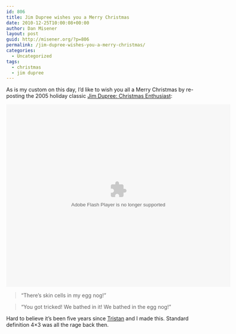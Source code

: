 ```yaml
---
id: 806
title: Jim Dupree wishes you a Merry Christmas
date: 2010-12-25T10:00:08+00:00
author: Dan Misener
layout: post
guid: http://misener.org/?p=806
permalink: /jim-dupree-wishes-you-a-merry-christmas/
categories:
  - Uncategorized
tags:
  - christmas
  - jim dupree
---
```

As is my custom on this day, I&#8217;d like to wish you all a Merry Christmas by re-posting the 2005 holiday classic [Jim Dupree: Christmas Enthusiast](http://www.collectiveproductions.com/jimdupree/2005/12/20/episode-10-jim-dupree-christmas-enthusiast/):

<embed src="http://blip.tv/play/g5UnovclAA%2Em4v" type="application/x-shockwave-flash" width="600" height="490" allowscriptaccess="always" allowfullscreen="true">
</embed>

> &#8220;There&#8217;s skin cells in my egg nog!&#8221;
  
> &#8220;You got tricked! We bathed in it! We bathed in the egg nog!&#8221;

Hard to believe it&#8217;s been five years since [Tristan](http://twitter.com/tristanwayne) and I made this. Standard definition 4&#215;3 was all the rage back then.